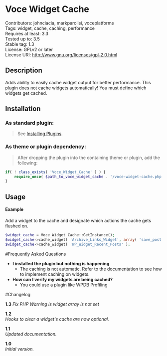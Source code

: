 Voce Widget Cache
==================

Contributors: johnciacia, markparolisi, voceplatforms  
Tags: widget, cache, caching, performance  
Requires at least: 3.3  
Tested up to: 3.5  
Stable tag: 1.3  
License: GPLv2 or later  
License URI: http://www.gnu.org/licenses/gpl-2.0.html

## Description
Adds ability to easily cache widget output for better performance. This plugin does not cache widgets automatically! You must define which widgets get cached.

## Installation

### As standard plugin:
> See [Installing Plugins](http://codex.wordpress.org/Managing_Plugins#Installing_Plugins).

### As theme or plugin dependency:
> After dropping the plugin into the containing theme or plugin, add the following:
```php
if( ! class_exists( 'Voce_Widget_Cache' ) ) {
	require_once( $path_to_voce_widget_cache . '/voce-widget-cache.php' );
}
```

## Usage

#### Example

Add a widget to the cache and designate which actions the cache gets flushed on.
```php
$widget_cache = Voce_Widget_Cache::GetInstance();
$widget_cache->cache_widget( 'Archive_Links_Widget', array( 'save_post' ) );
$widget_cache->cache_widget( 'WP_Widget_Recent_Posts' );
```

#Frequently Asked Questions

* **I installed the plugin but nothing is happening**
	* The caching is not automatic. Refer to the documentation to see how to implement caching on widgets.
* **How can I verify my widgets are being cached?**
	* You could use a plugin like WPDB Profiling

#Changelog

**1.3**
*Fix PHP Warning is widget array is not set*

**1.2**  
*Hooks to clear a widget's cache are now optional.*

**1.1**  
*Updated documentation.*

**1.0**  
*Initial version.*